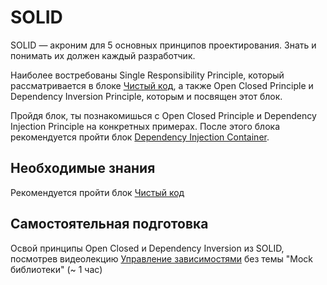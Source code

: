 # SOLID

SOLID — акроним для 5 основных принципов проектирования. Знать и понимать их должен каждый разработчик.

Наиболее востребованы Single Responsibility Principle, который рассматривается в блоке [Чистый код](https://github.com/kontur-csharper/clean-code), а также Open Closed Principle и Dependency Inversion Principle, которым и посвящен этот блок.

Пройдя блок, ты познакомишься с Open Closed Principle и Dependency Injection Principle на конкретных примерах.
После этого блока рекомендуется пройти блок [Dependency Injection Container](https://github.com/kontur-csharper/di).


## Необходимые знания

Рекомендуется пройти блок [Чистый код](https://github.com/kontur-csharper/clean-code)


## Самостоятельная подготовка

Освой принципы Open Closed и Dependency Inversion из SOLID, посмотрев видеолекцию [Управление зависимостями](https://ulearn.me/Course/cs2/Vviedieniie_93d19beb-1465-430f-ac12-03f40ebd3e17) без темы "Mock библиотеки" (~ 1 час)

